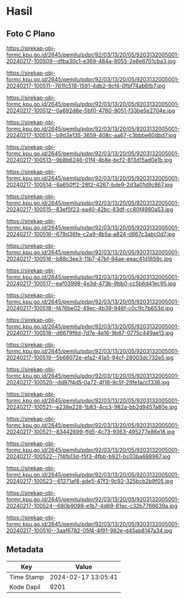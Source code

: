 # Hasil

## Foto C Plano

https://sirekap-obj-formc.kpu.go.id/2645/pemilu/pdpr/92/03/13/20/05/9203132005001-20240217-100509--dfba30c1-e369-484a-8055-2e8e6701cba3.jpg

https://sirekap-obj-formc.kpu.go.id/2645/pemilu/pdpr/92/03/13/20/05/9203132005001-20240217-100511--761fc518-1591-4db2-9cf4-0fbf74ab6fb7.jpg

https://sirekap-obj-formc.kpu.go.id/2645/pemilu/pdpr/92/03/13/20/05/9203132005001-20240217-100512--0a692d8e-5bf0-4760-9051-f33be5e2704e.jpg

https://sirekap-obj-formc.kpu.go.id/2645/pemilu/pdpr/92/03/13/20/05/9203132005001-20240217-100513--b9d3e135-3659-408c-aa67-c3bbbe60dbd7.jpg

https://sirekap-obj-formc.kpu.go.id/2645/pemilu/pdpr/92/03/13/20/05/9203132005001-20240217-100513--9b8b6246-01f4-4b8e-bcf2-813d15ad0e1b.jpg

https://sirekap-obj-formc.kpu.go.id/2645/pemilu/pdpr/92/03/13/20/05/9203132005001-20240217-100514--8a650ff2-28f2-4267-bde9-2d3a01d9c867.jpg

https://sirekap-obj-formc.kpu.go.id/2645/pemilu/pdpr/92/03/13/20/05/9203132005001-20240217-100515--83ef5f23-ea40-42bc-83df-cc80f4980a53.jpg

https://sirekap-obj-formc.kpu.go.id/2645/pemilu/pdpr/92/03/13/20/05/9203132005001-20240217-100516--679d36fe-c2a9-4b5a-a824-d667c3abc0d7.jpg

https://sirekap-obj-formc.kpu.go.id/2645/pemilu/pdpr/92/03/13/20/05/9203132005001-20240217-100516--b88c3ee3-11b7-47bf-94ae-eeac41d1859c.jpg

https://sirekap-obj-formc.kpu.go.id/2645/pemilu/pdpr/92/03/13/20/05/9203132005001-20240217-100517--eaf03998-4e3d-473b-9bb0-cc5b6d41ec95.jpg

https://sirekap-obj-formc.kpu.go.id/2645/pemilu/pdpr/92/03/13/20/05/9203132005001-20240217-100518--f476be02-49ec-4b39-946f-c0c1fc7b653d.jpg

https://sirekap-obj-formc.kpu.go.id/2645/pemilu/pdpr/92/03/13/20/05/9203132005001-20240217-100518--d6679f6d-7d7e-4e16-9b67-0775c449ae13.jpg

https://sirekap-obj-formc.kpu.go.id/2645/pemilu/pdpr/92/03/13/20/05/9203132005001-20240217-100519--5b66072e-efa2-41a5-94cf-28003dc732e5.jpg

https://sirekap-obj-formc.kpu.go.id/2645/pemilu/pdpr/92/03/13/20/05/9203132005001-20240217-100520--dd97f4d5-0a72-4f18-9c5f-29fe1accf336.jpg

https://sirekap-obj-formc.kpu.go.id/2645/pemilu/pdpr/92/03/13/20/05/9203132005001-20240217-100521--e238e228-1b83-4cc3-982a-bb2d9457a80e.jpg

https://sirekap-obj-formc.kpu.go.id/2645/pemilu/pdpr/92/03/13/20/05/9203132005001-20240217-100521--83442699-ffd5-4c73-9363-495277e86e18.jpg

https://sirekap-obj-formc.kpu.go.id/2645/pemilu/pdpr/92/03/13/20/05/9203132005001-20240217-100522--7f4fb13d-f5f3-4fbb-b921-bc03ba688967.jpg

https://sirekap-obj-formc.kpu.go.id/2645/pemilu/pdpr/92/03/13/20/05/9203132005001-20240217-100523--61271af8-ade5-47f3-9c92-325bcb2b9f05.jpg

https://sirekap-obj-formc.kpu.go.id/2645/pemilu/pdpr/92/03/13/20/05/9203132005001-20240217-100524--680b9098-e1b7-4d69-81ec-c32b7766639a.jpg

https://sirekap-obj-formc.kpu.go.id/2645/pemilu/pdpr/92/03/13/20/05/9203132005001-20240217-100510--3aaf6782-05f4-4f91-982e-d45ab8147a34.jpg


## Metadata

| Key        | Value               |
| ---------- | ------------------- |
| Time Stamp | 2024-02-17 13:05:41 |
| Kode Dapil | 9201                |




